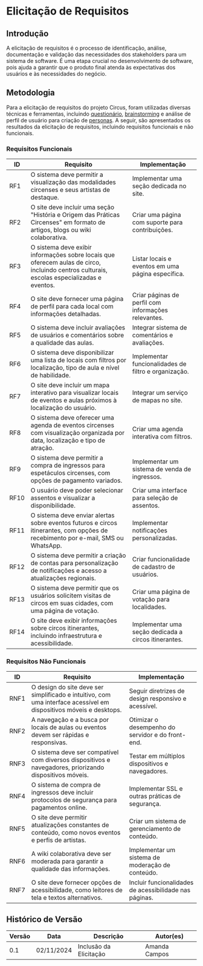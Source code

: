 # Elicitação de Requisitos

## Introdução

A elicitação de requisitos é o processo de identificação, análise, documentação e validação das necessidades dos stakeholders para um sistema de software. É uma etapa crucial no desenvolvimento de software, pois ajuda a garantir que o produto final atenda às expectativas dos usuários e às necessidades do negócio.

## Metodologia

Para a elicitação de requisitos do projeto Circus, foram utilizadas diversas técnicas e ferramentas, incluindo [questionário](docs/Base/elicitacaoRequisitos/Questionario.md), [brainstorming](docs/Base/elicitacaoRequisitos/Brainstorm.md) e análise de perfil de usuário para criação de [personas](docs/Base/elicitacaoRequisitos/Personas.md). A seguir, são apresentados os resultados da elicitação de requisitos, incluindo requisitos funcionais e não funcionais.

### Requisitos Funcionais

| ID  | Requisito                                                                                                                                     | Implementação                                         |
| --- | --------------------------------------------------------------------------------------------------------------------------------------------- | ----------------------------------------------------- |
| RF1 | O sistema deve permitir a visualização das modalidades circenses e seus artistas de destaque.                                               | Implementar uma seção dedicada no site.               |
| RF2 | O site deve incluir uma seção "História e Origem das Práticas Circenses" em formato de artigos, blogs ou wiki colaborativa.                  | Criar uma página com suporte para contribuições.      |
| RF3 | O sistema deve exibir informações sobre locais que oferecem aulas de circo, incluindo centros culturais, escolas especializadas e eventos.   | Listar locais e eventos em uma página específica.     |
| RF4 | O site deve fornecer uma página de perfil para cada local com informações detalhadas.                                                       | Criar páginas de perfil com informações relevantes.    |
| RF5 | O sistema deve incluir avaliações de usuários e comentários sobre a qualidade das aulas.                                                    | Integrar sistema de comentários e avaliações.         |
| RF6 | O sistema deve disponibilizar uma lista de locais com filtros por localização, tipo de aula e nível de habilidade.                           | Implementar funcionalidades de filtro e organização.  |
| RF7 | O site deve incluir um mapa interativo para visualizar locais de eventos e aulas próximos à localização do usuário.                          | Integrar um serviço de mapas no site.                 |
| RF8 | O sistema deve oferecer uma agenda de eventos circenses com visualização organizada por data, localização e tipo de atração.                | Criar uma agenda interativa com filtros.              |
| RF9 | O sistema deve permitir a compra de ingressos para espetáculos circenses, com opções de pagamento variados.                                  | Implementar um sistema de venda de ingressos.        |
| RF10| O usuário deve poder selecionar assentos e visualizar a disponibilidade.                                                                     | Criar uma interface para seleção de assentos.         |
| RF11| O sistema deve enviar alertas sobre eventos futuros e circos itinerantes, com opções de recebimento por e-mail, SMS ou WhatsApp.             | Implementar notificações personalizadas.              |
| RF12| O sistema deve permitir a criação de contas para personalização de notificações e acesso a atualizações regionais.                          | Criar funcionalidade de cadastro de usuários.         |
| RF13| O sistema deve permitir que os usuários solicitem visitas de circos em suas cidades, com uma página de votação.                             | Criar uma página de votação para localidades.         |
| RF14| O site deve exibir informações sobre circos itinerantes, incluindo infraestrutura e acessibilidade.                                         | Implementar uma seção dedicada a circos itinerantes.  |

### Requisitos Não Funcionais

| ID  | Requisito                                                                                                             | Implementação                                              |
| --- | --------------------------------------------------------------------------------------------------------------------- | ---------------------------------------------------------- |
| RNF1| O design do site deve ser simplificado e intuitivo, com uma interface acessível em dispositivos móveis e desktops.     | Seguir diretrizes de design responsivo e acessível.       |
| RNF2| A navegação e a busca por locais de aulas ou eventos devem ser rápidas e responsivas.                                  | Otimizar o desempenho do servidor e do front-end.         |
| RNF3| O sistema deve ser compatível com diversos dispositivos e navegadores, priorizando dispositivos móveis.                | Testar em múltiplos dispositivos e navegadores.           |
| RNF4| O sistema de compra de ingressos deve incluir protocolos de segurança para pagamentos online.                           | Implementar SSL e outras práticas de segurança.           |
| RNF5| O site deve permitir atualizações constantes de conteúdo, como novos eventos e perfis de artistas.                     | Criar um sistema de gerenciamento de conteúdo.            |
| RNF6| A wiki colaborativa deve ser moderada para garantir a qualidade das informações.                                       | Implementar um sistema de moderação de conteúdo.          |
| RNF7| O site deve fornecer opções de acessibilidade, como leitores de tela e textos alternativos.                            | Incluir funcionalidades de acessibilidade nas páginas.     |


## Histórico de Versão

| Versão | Data       | Descrição                | Autor(es)       |
| ------ | ---------- | ------------------------ | --------------- |
| 0.1    | 02/11/2024 | Inclusão da Elicitação   | Amanda Campos   |